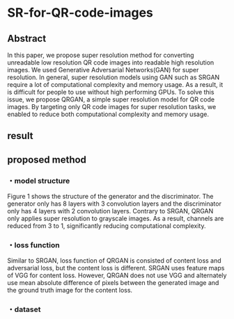 # SR-for-QR-code-images
## Abstract
  In this paper, we propose super resolution method
for converting unreadable low resolution QR code images into
readable high resolution images. We used Generative Adversarial
Networks(GAN) for super resolution. In general, super
resolution models using GAN such as SRGAN require a lot
of computational complexity and memory usage. As a result, it
is difficult for people to use without high performing GPUs. To
solve this issue, we propose QRGAN, a simple super resolution
model for QR code images. By targeting only QR code images for
super resolution tasks, we enabled to reduce both computational
complexity and memory usage.

## result

## proposed method
### ・model structure
Figure 1 shows the structure of the generator and the discriminator. The generator only has 8 layers with 3 convolution
layers and the discriminator only has 4 layers with 2 convolution layers. Contrary to SRGAN, QRGAN only applies
super resolution to grayscale images. As a result, channels
are reduced from 3 to 1, significantly reducing computational
complexity.

### ・loss function
Similar to SRGAN, loss function of QRGAN is consisted
of content loss and adversarial loss, but the content loss is
different. SRGAN uses feature maps of VGG for content loss.
However, QRGAN does not use VGG and alternately use mean
absolute difference of pixels between the generated image and
the ground truth image for the content loss.

### ・dataset
